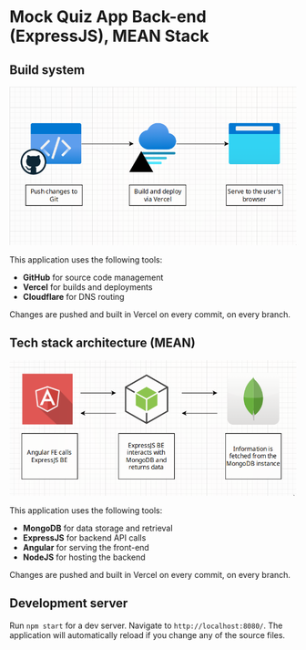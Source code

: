 # Mock Quiz App Back-end (ExpressJS), MEAN Stack

## Build system

![Diragram of the bild system](img/buildsystem.png?raw=true "Build system")

This application uses the following tools:

- **GitHub** for source code management
- **Vercel** for builds and deployments
- **Cloudflare** for DNS routing

Changes are pushed and built in Vercel on every commit, on every branch.

## Tech stack architecture (MEAN)

![Diragram of the bild system](img/stackarchi.png?raw=true "Stack architecture")

This application uses the following tools:

- **MongoDB** for data storage and retrieval
- **ExpressJS** for backend API calls
- **Angular** for serving the front-end
- **NodeJS** for hosting the backend

Changes are pushed and built in Vercel on every commit, on every branch.

## Development server

Run `npm start` for a dev server. Navigate to `http://localhost:8080/`. The application will automatically reload if you change any of the source files.